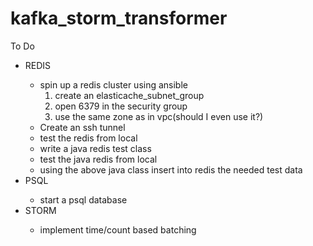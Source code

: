 # kafka_storm_transformer
To Do
<ul>
<li>REDIS</li>
<ul>
  <li>spin up a redis cluster using ansible
	  <ol>
      <li> create an elasticache_subnet_group</li>
	    <li> open 6379 in the security group</li>
      <li> use the same zone as in vpc(should I even use it?)</li>
    </ol>
  </li>
  <li>Create an ssh tunnel</li>
  <li>test the redis from local</li>
  <li>write a java redis test class</li>
  <li>test the java redis from local</li>
  <li>using the above java class insert into redis the needed test data</li>
</ul>
<li>PSQL</li>
<ul>
  <li>start a psql database</li>
</ul>
<li>STORM</li>
  <ul>
    <li>implement time/count based batching</li>
  </ul>
</ul>
